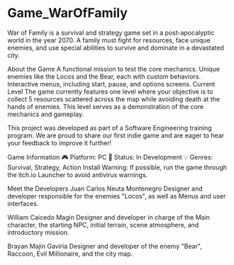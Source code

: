 # Game_WarOfFamily
War of Family is a survival and strategy game set in a post-apocalyptic world in the year 2070. A family must fight for resources, face unique enemies, and use special abilities to survive and dominate in a devastated city.

About the Game
A functional mission to test the core mechanics.
Unique enemies like the Locos and the Bear, each with custom behaviors.
Interactive menus, including start, pause, and options screens.
Current Level
The game currently features one level where your objective is to collect 5 resources scattered across the map while avoiding death at the hands of enemies. This level serves as a demonstration of the core mechanics and gameplay.

This project was developed as part of a Software Engineering training program. We are proud to share our first indie game and are eager to hear your feedback to improve it further!

Game Information
🎮 Platform: PC
📢 Status: In Development
💡 Genres: Survival, Strategy, Action
Install Warning:
If possible, run the game through the itch.io Launcher to avoid antivirus warnings.

Meet the Developers
Juan Carlos Neuta Montenegro
Designer and developer responsible for the enemies "Locos", as well as Menus and user interfaces.

William Caicedo Magin
Designer and developer in charge of the Main character, the starting NPC, initial terrain, scene atmosphere, and introductory mission.

Brayan Majin Gaviria
Designer and developer of the enemy "Bear", Raccoon, Evil Millionaire, and the city map.
